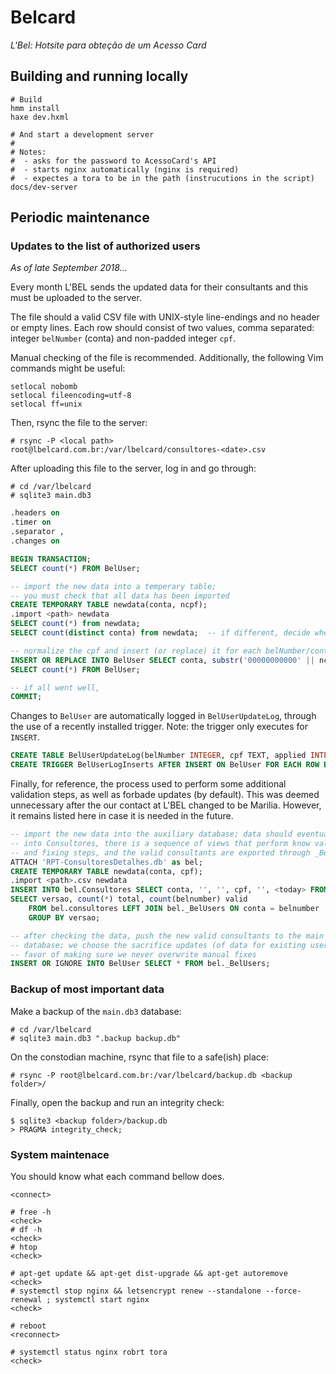 # Belcard
_L'Bel: Hotsite para obteção de um Acesso Card_

## Building and running locally

```
# Build
hmm install
haxe dev.hxml

# And start a development server
#
# Notes:
#  - asks for the password to AcessoCard's API
#  - starts nginx automatically (nginx is required)
#  - expectes a tora to be in the path (instrucutions in the script)
docs/dev-server
```

## Periodic maintenance

### Updates to the list of authorized users

_As of late September 2018..._

Every month L'BEL sends the updated data for their consultants and this must be
uploaded to the server.

The file should a valid CSV file with UNIX-style line-endings and no header or
empty lines.  Each row should consist of two values, comma separated: integer
`belNumber` (conta) and non-padded integer `cpf`.

Manual checking of the file is recommended.  Additionally, the following Vim
commands might be useful:

```
setlocal nobomb
setlocal fileencoding=utf-8
setlocal ff=unix
```

Then, rsync the file to the server:

```
# rsync -P <local path> root@lbelcard.com.br:/var/lbelcard/consultores-<date>.csv
```

After uploading this file to the server, log in and go through:

```
# cd /var/lbelcard
# sqlite3 main.db3
```

```sql
.headers on
.timer on
.separator ,
.changes on

BEGIN TRANSACTION;
SELECT count(*) FROM BelUser;

-- import the new data into a temperary table;
-- you must check that all data has been imported
CREATE TEMPORARY TABLE newdata(conta, ncpf);
.import <path> newdata
SELECT count(*) from newdata;
SELECT count(distinct conta) from newdata;  -- if different, decide whether to verify or ignore

-- normalize the cpf and insert (or replace) it for each belNumber/conta
INSERT OR REPLACE INTO BelUser SELECT conta, substr('00000000000' || ncpf, -11, 11) FROM newdata;
SELECT count(*) FROM BelUser;

-- if all went well,
COMMIT;
```

Changes to `BelUser` are automatically logged in `BelUserUpdateLog`, through
the use of a recently installed trigger.  Note: the trigger only executes for
`INSERT`.

```sql
CREATE TABLE BelUserUpdateLog(belNumber INTEGER, cpf TEXT, applied INTEGER);
CREATE TRIGGER BelUserLogInserts AFTER INSERT ON BelUser FOR EACH ROW BEGIN INSERT INTO BelUserUpdateLog VALUES (NEW.belNumber, NEW.cpf, datetime('now')); END;
```

Finally, for reference, the process used to perform some additional validation
steps, as well as forbade updates (by default).  This was deemed unnecessary
after the our contact at L'BEL changed to be Marilia.  However, it remains
listed here in case it is needed in the future.

```sql
-- import the new data into the auxiliary database; data should eventually go
-- into Consultores, there is a sequence of views that perform know validation
-- and fixing steps, and the valid consultants are exported through _BelUsers
ATTACH 'RPT-ConsultoresDetalhes.db' as bel;
CREATE TEMPORARY TABLE newdata(conta, cpf);
.import <path>.csv newdata
INSERT INTO bel.Consultores SELECT conta, '', '', cpf, '', <today> FROM newdata;
SELECT versao, count(*) total, count(belnumber) valid
    FROM bel.consultores LEFT JOIN bel._BelUsers ON conta = belnumber
    GROUP BY versao;

-- after checking the data, push the new valid consultants to the main
-- database; we choose the sacrifice updates (of data for existing users) in
-- favor of making sure we never overwrite manual fixes
INSERT OR IGNORE INTO BelUser SELECT * FROM bel._BelUsers;
```

### Backup of most important data

Make a backup of the `main.db3` database:

```
# cd /var/lbelcard
# sqlite3 main.db3 ".backup backup.db"
```

On the constodian machine, rsync that file to a safe(ish) place:

```
# rsync -P root@lbelcard.com.br:/var/lbelcard/backup.db <backup folder>/
```

Finally, open the backup and run an integrity check:

```
$ sqlite3 <backup folder>/backup.db
> PRAGMA integrity_check;
```

### System maintenace

You should know what each command bellow does.

```
<connect>

# free -h
<check>
# df -h
<check>
# htop
<check>

# apt-get update && apt-get dist-upgrade && apt-get autoremove
<check>
# systemctl stop nginx && letsencrypt renew --standalone --force-renewal ; systemctl start nginx
<check>

# reboot
<reconnect>

# systemctl status nginx robrt tora
<check>
```

